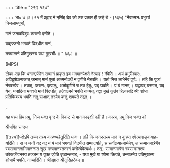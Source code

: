 +++
title = "२९२ १६७"

+++
भा० ७।६।११ में प्रह्लाद ने नृसिंह देव को उस प्रकार ही कहे थे - (१६७) "नैवात्मनः प्रभुरयं निजलाभपूर्णो, 

मानं जनादविदुषः करुणो वृणीते । 

यद्यज्जनो भगवते विदधीत मानं, 

तच्चात्मने प्रतिमुखस्य यथा मुखश्रीः ॥ " ३६८ ॥ 

(MPS) 

टोका-तह कि धनाद्यर्पणेन सम्मानं प्राकृत इव भगवानपेक्षते नेत्याह ! नैवेति । अयं प्रभुरीश्वरः, अविदुषोऽल्यकात् जनात् मानं पूजां आत्मनोऽर्थे न वृणीते नेच्छति । यतो निज लाभेनैव पूर्णः । तहि कि पूजां नेच्छत्येव । तत्राह, करुणः, कृपालुः, अतोदृणीते च तत्र हेतुः, यद् यदति । यं यं मानम् । यद्वायद् यस्मात्, यद् येन, धनादिना भगवते मानं विदधीत, तदेवात्मने भवति नान्यत्, यद्वा मुखे कृतंव हिलकादि श्रीः शोभा प्रतिविम्बस्य भवति नतु साक्षात् तस्यैव कत्तुं शक्यते तद्वत् । 

, 

यह परम प्रिय प्रभु, निज भक्त वृन्द के निकट से मानाकाङ्क्षी नहीं हैं। कारण, प्रभु निज भक्त को 

श्रीभक्ति सन्दभः 

[[३२५]]पक्षेऽपि तच्च तस्य कारुण्यहेतुरिति भावः । तर्हि कि जनस्तस्य मानं न कुरुत एवेत्याशङ्कयाह- यदिति । स च जनो यद् यद् यं यं मानं भगवते विदधीत सम्पादयति, स सर्वोऽप्यात्मार्थमेव, त सम्मानमात्रेणैव स्वसम्माननाभिमाननात सुखं मन्यमानस्तत्मनं करोत्येवेत्यर्थः । तत्- सम्मानमात्रेण स्वसम्मानश्च तवेकजीवनस्य तज्जन य युक्त एवेति दृष्टान्तमाह, - यथा मुखे या शोभा क्रियते, तन्मात्रमेव प्रतिमुखस्य शोभायै भवति, नान्यदिति । श्रीप्रह्लादः श्रीनृसिहदेवम् ॥ 
